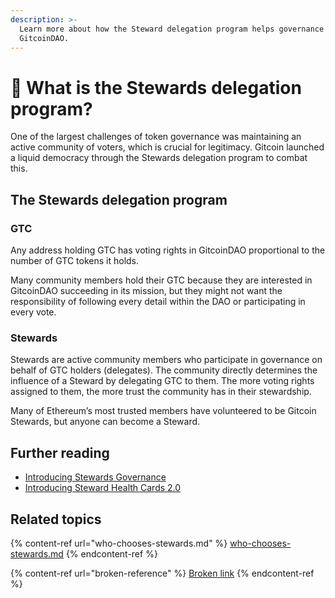 ```yaml
---
description: >-
  Learn more about how the Steward delegation program helps governance in the
  GitcoinDAO.
---
```


# 🏢 What is the Stewards delegation program?

One of the largest challenges of token governance was maintaining an active community of voters, which is crucial for legitimacy. Gitcoin launched a liquid democracy through the Stewards delegation program to combat this.

## The Stewards delegation program

### GTC

Any address holding GTC has voting rights in GitcoinDAO proportional to the number of GTC tokens it holds.

Many community members hold their GTC because they are interested in GitcoinDAO succeeding in its mission, but they might not want the responsibility of following every detail within the DAO or participating in every vote.

### Stewards

Stewards are active community members who participate in governance on behalf of GTC holders (delegates). The community directly determines the influence of a Steward by delegating GTC to them. The more voting rights assigned to them, the more trust the community has in their stewardship.

Many of Ethereum’s most trusted members have volunteered to be Gitcoin Stewards, but anyone can become a Steward.

## Further reading

* [Introducing Stewards Governance](https://gov.gitcoin.co/t/introducing-stewards-governance/41)
* [Introducing Steward Health Cards 2.0](https://gov.gitcoin.co/t/introducing-steward-health-cards-2-0/)

## Related topics

{% content-ref url="who-chooses-stewards.md" %}
[who-chooses-stewards.md](who-chooses-stewards.md)
{% endcontent-ref %}

{% content-ref url="broken-reference" %}
[Broken link](broken-reference)
{% endcontent-ref %}
